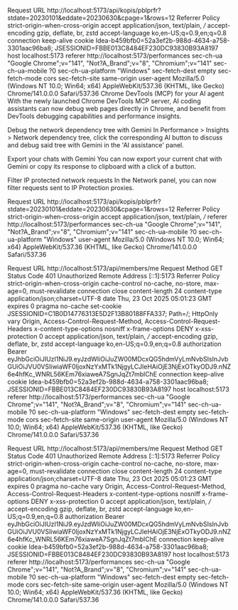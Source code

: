 Request URL
http://localhost:5173/api/kopis/pblprfr?stdate=20230101&eddate=20230630&cpage=1&rows=12
Referrer Policy
strict-origin-when-cross-origin
accept
application/json, text/plain, */*
accept-encoding
gzip, deflate, br, zstd
accept-language
ko,en-US;q=0.9,en;q=0.8
connection
keep-alive
cookie
Idea-b459bfb0=52a3ef2b-988d-4634-a758-3301aac96ba8; JSESSIONID=FBBE013C8484EF230DC93830B93A8197
host
localhost:5173
referer
http://localhost:5173/performances
sec-ch-ua
"Google Chrome";v="141", "Not?A_Brand";v="8", "Chromium";v="141"
sec-ch-ua-mobile
?0
sec-ch-ua-platform
"Windows"
sec-fetch-dest
empty
sec-fetch-mode
cors
sec-fetch-site
same-origin
user-agent
Mozilla/5.0 (Windows NT 10.0; Win64; x64) AppleWebKit/537.36 (KHTML, like Gecko) Chrome/141.0.0.0 Safari/537.36
Chrome DevTools (MCP) for your AI agent
With the newly launched Chrome DevTools MCP server, AI coding assistants can now debug web pages directly in Chrome, and benefit from DevTools debugging capabilities and performance insights.

Debug the network dependency tree with Gemini
In Performance > Insights > Network dependency tree, click the corresponding AI button to discuss and debug said tree with Gemini in the 'AI assistance' panel.

Export your chats with Gemini
You can now export your current chat with Gemini or copy its response to clipboard with a click of a button.

Filter IP protected network requests
In the Network panel, you can now filter requests sent to IP Protection proxies.


Request URL
http://localhost:5173/api/kopis/pblprfr?stdate=20230101&eddate=20230630&cpage=1&rows=12
Referrer Policy
strict-origin-when-cross-origin
accept
application/json, text/plain, */*
referer
http://localhost:5173/performances
sec-ch-ua
"Google Chrome";v="141", "Not?A_Brand";v="8", "Chromium";v="141"
sec-ch-ua-mobile
?0
sec-ch-ua-platform
"Windows"
user-agent
Mozilla/5.0 (Windows NT 10.0; Win64; x64) AppleWebKit/537.36 (KHTML, like Gecko) Chrome/141.0.0.0 Safari/537.36

Request URL
http://localhost:5173/api/members/me
Request Method
GET
Status Code
401 Unauthorized
Remote Address
[::1]:5173
Referrer Policy
strict-origin-when-cross-origin
cache-control
no-cache, no-store, max-age=0, must-revalidate
connection
close
content-length
24
content-type
application/json;charset=UTF-8
date
Thu, 23 Oct 2025 05:01:23 GMT
expires
0
pragma
no-cache
set-cookie
JSESSIONID=C1B0D14776313E5D2F13B80188FFA337; Path=/; HttpOnly
vary
Origin, Access-Control-Request-Method, Access-Control-Request-Headers
x-content-type-options
nosniff
x-frame-options
DENY
x-xss-protection
0
accept
application/json, text/plain, */*
accept-encoding
gzip, deflate, br, zstd
accept-language
ko,en-US;q=0.9,en;q=0.8
authorization
Bearer eyJhbGciOiJIUzI1NiJ9.eyJzdWIiOiJuZW00MDcxQG5hdmVyLmNvbSIsInJvbGUiOiJVU0VSIiwiaWF0IjoxNzYxMTk1NjgyLCJleHAiOjE3NjExOTkyODJ9.nNZ6e4hfKc_WNRL56KEm76xiaweA7SgnJqZt7mblChE
connection
keep-alive
cookie
Idea-b459bfb0=52a3ef2b-988d-4634-a758-3301aac96ba8; JSESSIONID=FBBE013C8484EF230DC93830B93A8197
host
localhost:5173
referer
http://localhost:5173/performances
sec-ch-ua
"Google Chrome";v="141", "Not?A_Brand";v="8", "Chromium";v="141"
sec-ch-ua-mobile
?0
sec-ch-ua-platform
"Windows"
sec-fetch-dest
empty
sec-fetch-mode
cors
sec-fetch-site
same-origin
user-agent
Mozilla/5.0 (Windows NT 10.0; Win64; x64) AppleWebKit/537.36 (KHTML, like Gecko) Chrome/141.0.0.0 Safari/537.36

Request URL
http://localhost:5173/api/members/me
Request Method
GET
Status Code
401 Unauthorized
Remote Address
[::1]:5173
Referrer Policy
strict-origin-when-cross-origin
cache-control
no-cache, no-store, max-age=0, must-revalidate
connection
close
content-length
24
content-type
application/json;charset=UTF-8
date
Thu, 23 Oct 2025 05:01:23 GMT
expires
0
pragma
no-cache
vary
Origin, Access-Control-Request-Method, Access-Control-Request-Headers
x-content-type-options
nosniff
x-frame-options
DENY
x-xss-protection
0
accept
application/json, text/plain, */*
accept-encoding
gzip, deflate, br, zstd
accept-language
ko,en-US;q=0.9,en;q=0.8
authorization
Bearer eyJhbGciOiJIUzI1NiJ9.eyJzdWIiOiJuZW00MDcxQG5hdmVyLmNvbSIsInJvbGUiOiJVU0VSIiwiaWF0IjoxNzYxMTk1NjgyLCJleHAiOjE3NjExOTkyODJ9.nNZ6e4hfKc_WNRL56KEm76xiaweA7SgnJqZt7mblChE
connection
keep-alive
cookie
Idea-b459bfb0=52a3ef2b-988d-4634-a758-3301aac96ba8; JSESSIONID=FBBE013C8484EF230DC93830B93A8197
host
localhost:5173
referer
http://localhost:5173/performances
sec-ch-ua
"Google Chrome";v="141", "Not?A_Brand";v="8", "Chromium";v="141"
sec-ch-ua-mobile
?0
sec-ch-ua-platform
"Windows"
sec-fetch-dest
empty
sec-fetch-mode
cors
sec-fetch-site
same-origin
user-agent
Mozilla/5.0 (Windows NT 10.0; Win64; x64) AppleWebKit/537.36 (KHTML, like Gecko) Chrome/141.0.0.0 Safari/537.36
